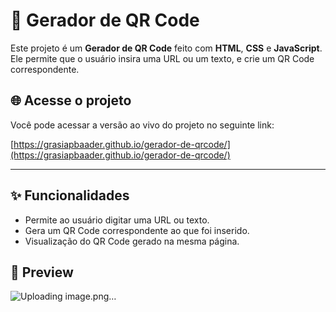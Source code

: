 # 📱 Gerador de QR Code

Este projeto é um **Gerador de QR Code** feito com **HTML**, **CSS** e **JavaScript**. Ele permite que o usuário insira uma URL ou um texto, e crie um QR Code correspondente.

## 🌐 Acesse o projeto

Você pode acessar a versão ao vivo do projeto no seguinte link:

[https://grasiapbaader.github.io/gerador-de-qrcode/](https://grasiapbaader.github.io/gerador-de-qrcode/)

---

## ✨ Funcionalidades

- Permite ao usuário digitar uma URL ou texto.
- Gera um QR Code correspondente ao que foi inserido.
- Visualização do QR Code gerado na mesma página.

## 📸 Preview

![Uploading image.png…]()



